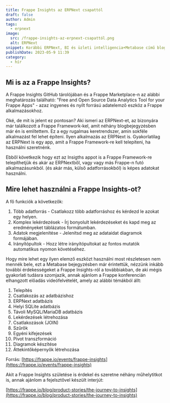 ```yaml
---
title: Frappe Insights az ERPNext csapattól
draft: false
author: Admin
tags:
  - erpnext
image:
  src: /frappe-insights-az-erpnext-csapattól.png
  alt: ERPNext
snippet: Korábbi ERPNext, BI és üzleti intelligencia+Metabase című blogbejegyzésben direkt nem említettem, hogy a Frappe csapatnak is van hasonló megoldása, mert ezt a külön bejegyzést terveztem neki.
publishDate: 2023-05-9 11:39
category:
  - hír
---
```


## Mi is az a Frappe Insights?

A Frappe Insights GitHub tárolójában és a Frappe Marketplace-n az alábbi meghatározás található: "Free and Open Source Data Analytics Tool for your Frappe Apps" - azaz ingyenes és nyílt forrású adatelemző eszköz a Frappe alkalmazásokhoz.

Oké, de mit is jelent ez pontosan? Aki ismeri az ERPNext-et, az bizonyára már találkozott a Frappe Framework-kel, amit néhány blogbejegyzésben már én is említettem. Ez a egy rugalmas keretrendszer, amin sokféle alkalmazást fel lehet építeni. Ilyen alkalmazás az ERPNext is. Gyakorlatilag az ERPNext is egy app, amit a Frappe Framework-re kell telepíteni, ha használni szeretnénk.

Ebből következik hogy ezt az Insigths appot is a Frappe Framework-re telepíthetjük és akár az ERPNextből, vagy vagy más Frappe-n futó alkalmazásunkból. (és akár más, külső adatforrásokból) is képes adatokat használni.

## Mire lehet használni a Frappe Insights-ot?

A fő funkciók a következők:

1. Több adatforrás - Csatlakozz több adatforráshoz és kérdezd le azokat egy helyen.
2. Komplex lekérdezések - Írj bonyolult lekérdezéseket és kapd meg az eredményeket táblázatos formátumban.
3. Adatok megjelenítése - Jelenítsd meg az adataidat diagramok formájában.
4. Irányítópultok - Hozz létre irányítópultokat az fontos mutatók automatikus nyomon követéséhez.

Hogy mire lehet egy ilyen elemző eszközt használni most részletesen nem mennék bele, ezt a Metabase bejegyzésben már érintettük, nézzünk inkább további érdekességeket a Frappe Insights-ról a továbbiakban, de aki mégis gyakorlati tudásra szomjazik, annak ajánlom a Frappe konferencián elhangzott előadás videófelvételét, amely az alábbi témákból állt:

1. Telepítés
2. Csatlakozás az adatbázishoz
3. ERPNext adatbázis
4. Helyi SQLite adatbázis
5. Távoli MySQL/MariaDB adatbázis
6. Lekérdezések létrehozása
7. Csatlakozások (JOIN)
8. Szűrők
9. Egyéni kifejezések
10. Pivot transzformáció
11. Diagramok készítése
12. Áttekintőképernyők létrehozása

Forrás: [https://frappe.io/events/frappe-insights](https://frappe.io/events/frappe-insights)

Akit a Frappe Insights születése is érdekel és szeretne néhány műhelytitkot is, annak ajánlom a fejelsztővel készült interjút:

[https://frappe.io/blog/product-stories/the-journey-to-insights](https://frappe.io/blog/product-stories/the-journey-to-insights)
